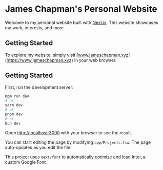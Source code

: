 # James Chapman's Personal Website

Welcome to my personal website built with [Next.js](https://nextjs.org/). This website showcases my work, interests, and more.

## Getting Started

To explore my website, simply visit [www.jameschapman.xyz](https://www.jameschapman.xyz) in your web browser.

## Getting Started

First, run the development server:

```bash
npm run dev
# or
yarn dev
# or
pnpm dev
# or
bun dev
```

Open [http://localhost:3000](http://localhost:3000) with your browser to see the result.

You can start editing the page by modifying `app/Projects.tsx`. The page auto-updates as you edit the file.

This project uses [`next/font`](https://nextjs.org/docs/basic-features/font-optimization) to automatically optimize and load Inter, a custom Google Font.
